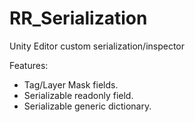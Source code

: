 # RR_Serialization
Unity Editor custom serialization/inspector

Features:
* Tag/Layer Mask fields.
* Serializable readonly field.
* Serializable generic dictionary.
